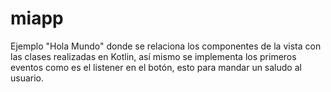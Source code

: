 # miapp
Ejemplo "Hola Mundo" donde se relaciona los componentes de la vista con las clases realizadas en Kotlin, así mismo se implementa los primeros eventos como es el listener en el botón, esto para mandar un saludo al usuario. 
